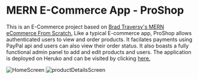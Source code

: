 # MERN E-Commerce App - ProShop

This is an E-Commerce project based on [Brad Traversy's MERN eCommerce From Scratch.](https://www.udemy.com/course/mern-ecommerce/) Like a typical E-commerce app, ProShop allows authenticated users to view and order products. It facilates payments using PayPal api and users can also view their order status. It also boasts a fully functional admin panel to add and edit products and users. The application is deployed on Heruko and can be visited by clicking [here.](https://proshop-project1-dikshant.herokuapp.com/)

![HomeScreen](https://drive.google.com/file/d/19ktaenh9Lw8udewCyEBE0msSKVHnBaBd/view?usp=sharing)
![productDetailsScreen](https://drive.google.com/file/d/1CXXcXwhWSDX-m-E5KiY62-aQ8CQR9RMX/view?usp=sharing)
